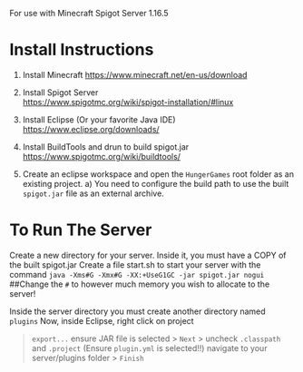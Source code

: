 For use with Minecraft Spigot Server 1.16.5

# Install Instructions

1. Install Minecraft 
  https://www.minecraft.net/en-us/download  
2. Install Spigot Server  
  https://www.spigotmc.org/wiki/spigot-installation/#linux  
3. Install Eclipse (Or your favorite Java IDE)  
  https://www.eclipse.org/downloads/  
4. Install BuildTools and drun to build spigot.jar  
  https://www.spigotmc.org/wiki/buildtools/ 
  
5. Create an eclipse workspace and open the `HungerGames` root folder as an existing project. 
   a) You need to configure the build path to use the built `spigot.jar` file as an external archive. 

# To Run The Server  
Create a new directory for your server. Inside it, you must have a COPY of the built spigot.jar
Create a file start.sh to start your server with the command `java -Xms#G -Xmx#G -XX:+UseG1GC -jar spigot.jar nogui`
  ##Change the `#` to however much memory you wish to allocate to the server!
  
Inside the server directory you must create another directory named `plugins`
Now, inside Eclipse, right click on project 
> `export...` ensure JAR file is selected > `Next` > uncheck `.classpath` and `.project`  (Ensure `plugin.yml` is selected!!)
> navigate to your server/plugins folder > `Finish`
    
    
